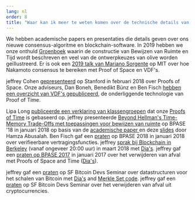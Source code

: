 ```yaml
---
lang: nl
order: 8
title: "Waar kan ik meer te weten komen over de technische details van uw consensus-algoritme?"
---
```


We hebben academische papers en presentaties die details geven over ons nieuwe consensus-algoritme en blockchain-software.
In 2019 hebben we onze onthuld [Groenboek](https://www.olive.net/assets/oliveGreenPaper.pdf) waarin de constructie van Bewijzen van Ruimte en Tijd wordt beschreven en veel van de ontwerpkeuzes van olive worden geïllustreerd.
Er is ook een [2019 talk van Mariano Sorgente](https://youtu.be/_075bzQPooU) op MIT over hoe Nakamoto consensus te bereiken met Proof of Space en VDF's.

jeffrey Cohen [gepresenteerd](https://www.youtube.com/watch?v=2Zlcgt8FVz4) op Stanford in februari 2018 over Proofs of Space. Onze adviseurs, Dan Boneh, Benedikt Bünz en Ben Fisch [hebben een overzicht van VDF's gepubliceerd](https://eprint.iacr.org/2018/712.pdf), de onderliggende technologie van Proof of Time.

Lipa Long [publiceerde een verklaring van klassengroepen](https://github.com/olive-Network/vdf-competition/blob/master/classgroups.pdf) dat onze [Proofs of Time](https://eprint.iacr.org/2018/627.pdf) is gebaseerd op. jeffrey presenteerde [Beyond Hellman's Time-Memory Trade-Offs met toepassingen voor bewijzen van ruimte](https://www.youtube.com/watch?v=iqxkO7C-cyk) op BPASE '18 in januari 2018 op basis van de [academische paper ](https://eprint.iacr.org/2017/893) en deze [slides](https://view.publitas.com/olive-network/pbase18slides/page/1) door Hamza Abusalah. Ben Fisch gaf een [praten](https://www.youtube.com/watch?v=qUoagL7OZ1k&feature=youtu.be) op BPASE 2018 in januari 2018 over verifieerbare vertragingsfuncties. jeffrey [sprak bij Blockchain in Berkeley](https://www.facebook.com/BlockchainatBerkeley/videos/2006069823011271/) (vanaf ongeveer 20:00 uur) in maart 2018 met [Dia's](https://cyber.stanford.edu/sites/g/files/sbiybj9936/f/jeffreycohen.pdf). jeffrey gaf een [praten op BPASE 2017](https://www.youtube.com/watch?v=aYG0NxoG7yw) in januari 2017 over het verwijderen van afval met Proofs of Space and Time ([Dia's](https://cyber.stanford.edu/sites/g/files/sbiybj9936/f/jeffreycohen.pdf)).

jeffrey gaf een [praten](https://www.youtube.com/watch?v=zZaB4hM8SQ4) op SF Bitcoin Devs Seminar over datastructuren voor het schalen van Bitcoin met [Dia's](https://view.publitas.com/olive-network/bitcoin_data_structures/) and [Merkle Set code](https://github.com/jeffreycohen/MerkleSet). jeffrey gaf een [praten](https://www.youtube.com/watch?v=zZaB4hM8SQ4) op SF Bitcoin Devs Seminar over het verwijderen van afval uit cryptocurrencies.
